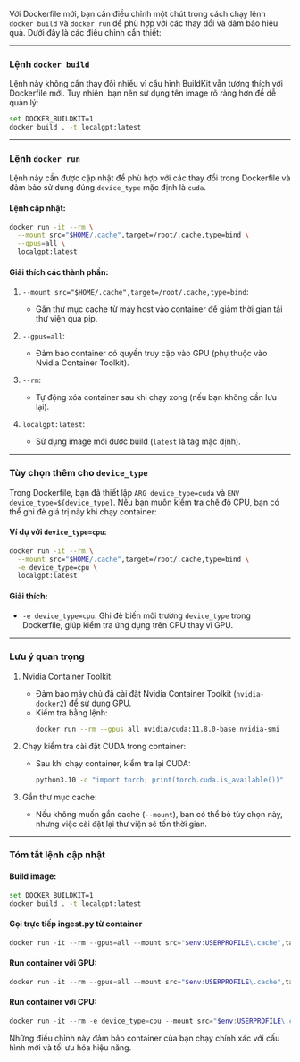 Với Dockerfile mới, bạn cần điều chỉnh một chút trong cách chạy lệnh `docker build` và `docker run` để phù hợp với các thay đổi và đảm bảo hiệu quả. Dưới đây là các điều chỉnh cần thiết:

---

### Lệnh `docker build`
Lệnh này không cần thay đổi nhiều vì cấu hình BuildKit vẫn tương thích với Dockerfile mới. Tuy nhiên, bạn nên sử dụng tên image rõ ràng hơn để dễ quản lý:

```bash
set DOCKER_BUILDKIT=1
docker build . -t localgpt:latest
```

---

### Lệnh `docker run`
Lệnh này cần được cập nhật để phù hợp với các thay đổi trong Dockerfile và đảm bảo sử dụng đúng `device_type` mặc định là `cuda`.

#### Lệnh cập nhật:

```bash
docker run -it --rm \
  --mount src="$HOME/.cache",target=/root/.cache,type=bind \
  --gpus=all \
  localgpt:latest
```

#### Giải thích các thành phần:
1. `--mount src="$HOME/.cache",target=/root/.cache,type=bind`:
   - Gắn thư mục cache từ máy host vào container để giảm thời gian tải thư viện qua pip.

2. `--gpus=all`:
   - Đảm bảo container có quyền truy cập vào GPU (phụ thuộc vào Nvidia Container Toolkit).

3. `--rm`:
   - Tự động xóa container sau khi chạy xong (nếu bạn không cần lưu lại).

4. `localgpt:latest`:
   - Sử dụng image mới được build (`latest` là tag mặc định).

---

### Tùy chọn thêm cho `device_type`
Trong Dockerfile, bạn đã thiết lập `ARG device_type=cuda` và `ENV device_type=${device_type}`. Nếu bạn muốn kiểm tra chế độ CPU, bạn có thể ghi đè giá trị này khi chạy container:

#### Ví dụ với `device_type=cpu`:

```bash
docker run -it --rm \
  --mount src="$HOME/.cache",target=/root/.cache,type=bind \
  -e device_type=cpu \
  localgpt:latest
```

#### Giải thích:
- `-e device_type=cpu`: Ghi đè biến môi trường `device_type` trong Dockerfile, giúp kiểm tra ứng dụng trên CPU thay vì GPU.

---

### Lưu ý quan trọng
1. Nvidia Container Toolkit:
   - Đảm bảo máy chủ đã cài đặt Nvidia Container Toolkit (`nvidia-docker2`) để sử dụng GPU.
   - Kiểm tra bằng lệnh:
     ```bash
     docker run --rm --gpus all nvidia/cuda:11.8.0-base nvidia-smi
     ```

2. Chạy kiểm tra cài đặt CUDA trong container:
   - Sau khi chạy container, kiểm tra lại CUDA:
     ```bash
     python3.10 -c "import torch; print(torch.cuda.is_available())"
     ```

3. Gắn thư mục cache:
   - Nếu không muốn gắn cache (`--mount`), bạn có thể bỏ tùy chọn này, nhưng việc cài đặt lại thư viện sẽ tốn thời gian.

---

### Tóm tắt lệnh cập nhật

#### Build image:
```bash
set DOCKER_BUILDKIT=1
docker build . -t localgpt:latest

```
#### Gọi trực tiếp ingest.py từ container
```powershell
docker run -it --rm --gpus=all --mount src="$env:USERPROFILE\.cache",target=/root/.cache,type=bind localgpt:latest ingest.py --device_type cuda
```

#### Run container với GPU:
```powershell
docker run -it --rm --gpus=all --mount src="$env:USERPROFILE\.cache",target=/root/.cache,type=bind localgpt:latest
```

#### Run container với CPU:
```powershell
docker run -it --rm -e device_type=cpu --mount src="$env:USERPROFILE\.cache",target=/root/.cache,type=bind localgpt:latest
```

Những điều chỉnh này đảm bảo container của bạn chạy chính xác với cấu hình mới và tối ưu hóa hiệu năng.
